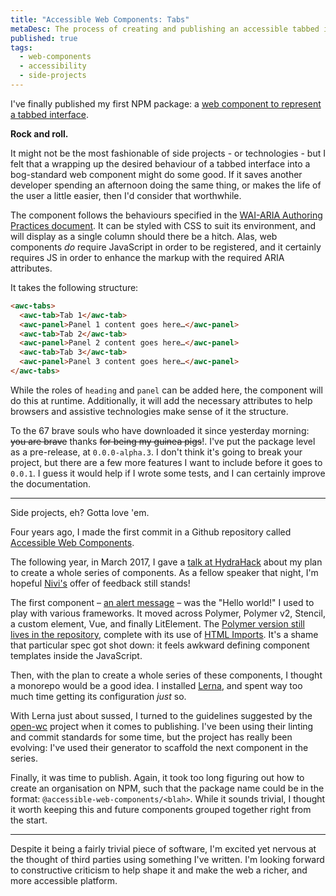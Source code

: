 ```yaml
---
title: "Accessible Web Components: Tabs"
metaDesc: The process of creating and publishing an accessible tabbed interface web component
published: true
tags:
  - web-components
  - accessibility
  - side-projects
---
```



I've finally published my first NPM package: a [web component to represent a tabbed interface](https://www.npmjs.com/package/@accessible-web-components/tabs).

__Rock and roll.__

It might not be the most fashionable of side projects - or technologies - but I felt that a wrapping up the desired behaviour of a tabbed interface into a bog-standard web component might do some good. If it saves another developer spending an afternoon doing the same thing, or makes the life of the user a little easier, then I'd consider that worthwhile.

The component follows the behaviours specified in the [WAI-ARIA Authoring Practices document](https://www.w3.org/TR/wai-aria-practices-1.2/#tabpanel). It can be styled with CSS to suit its environment, and will display as a single column should there be a hitch. Alas, web components _do_ require JavaScript in order to be registered, and it certainly requires JS in order to enhance the markup with the required ARIA attributes.

It takes the following structure:

```html
<awc-tabs>
  <awc-tab>Tab 1</awc-tab>
  <awc-panel>Panel 1 content goes here…</awc-panel>
  <awc-tab>Tab 2</awc-tab>
  <awc-panel>Panel 2 content goes here…</awc-panel>
  <awc-tab>Tab 3</awc-tab>
  <awc-panel>Panel 3 content goes here…</awc-panel>
</awc-tabs>
```

While the roles of `heading` and `panel` can be added here, the component will do this at runtime. Additionally, it will add the necessary attributes to help browsers and assistive technologies make sense of it the structure.

To the 67 brave souls who have downloaded it since yesterday morning: ~~you are brave~~ thanks ~~for being my guinea pigs~~!. I've put the package level as a pre-release, at `0.0.0-alpha.3`. I don't think it's going to break your project, but there are a few more features I want to include before it goes to `0.0.1`. I guess it would help if I wrote some tests, and I can certainly improve the documentation.

---

Side projects, eh? Gotta love 'em.

Four years ago, I made the first commit in a Github repository called [Accessible Web Components](https://github.com/danielmatthew/accessible-web-components/commit/3c7089a62c9459f7be782ca4a0985f54ef0b330e).

The following year, in March 2017, I gave a [talk at HydraHack](https://pusher.com/sessions/meetup/hydrahack/web-components-and-me) about my plan to create a whole series of components. As a fellow speaker that night, I'm hopeful [Nivi's](https://twitter.com/nivims) offer of feedback still stands!

The first component – [an alert message](https://www.w3.org/TR/wai-aria-practices-1.2/#alert) – was the "Hello world!" I used to play with various frameworks. It moved across Polymer, Polymer v2, Stencil, a custom element, Vue, and finally LitElement. The [Polymer version still lives in the repository](https://github.com/danielmatthew/accessible-web-components/tree/master/alert), complete with its use of [HTML Imports](https://www.w3.org/TR/html-imports/). It's a shame that particular spec got shot down: it feels awkward defining component templates inside the JavaScript.

Then, with the plan to create a whole series of these components, I thought a monorepo would be a good idea. I installed [Lerna](https://github.com/lerna/lerna/), and spent way too much time getting its configuration _just_ so.

With Lerna just about sussed, I turned to the guidelines suggested by the [open-wc](https://open-wc.org/index.html) project when it comes to publishing. I've been using their linting and commit standards for some time, but the project has really been evolving: I've used their generator to scaffold the next component in the series.

Finally, it was time to publish. Again, it took too long figuring out how to create an organisation on NPM, such that the package name could be in the format: `@accessible-web-components/<blah>`. While it sounds trivial, I thought it worth keeping this and future components grouped together right from the start.

---

Despite it being a fairly trivial piece of software, I'm excited yet nervous at the thought of third parties using something I've written. I'm looking forward to constructive criticism to help shape it and make the web a richer, and more accessible platform.

